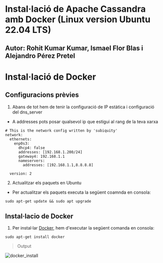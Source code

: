 # Instal·lació de Apache Cassandra amb Docker (Linux version Ubuntu 22.04 LTS) 
## Autor: Rohit Kumar Kumar, Ismael Flor Blas i Alejandro Pérez Pretel

# Instal·lació de Docker

## Configuracions prèvies

1. Abans de tot hem de tenir la configuració de IP estàtica i configuració del dns_server
- A addresses pots posar qualsevol ip que estigui al rang de la teva xarxa
```
# This is the network config written by 'subiquity'
network:
  ethernets:
    enp0s3:
      dhcp4: false
      addresses: [192.168.1.200/24]
      gateway4: 192.168.1.1
      nameservers:
        addresses: [192.168.1.1,8.8.8.8]

  version: 2

```
2. Actualitzar els paquets en Ubuntu
- Per actualitzar els paquets executa la següent coamnda en consola:
```
sudo apt-get update && sudo apt upgrade
```
## Instal·lacio de Docker

1. Per instal·lar [Docker](), hem d'executar la següent comanda en consola:
```
sudo apt-get install docker
```
> Output

 ![docker_install](../images/CASSANDRA/INSTAL·ACIO/DOCKER/1.png)    

